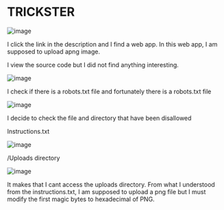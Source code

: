 # TRICKSTER

![image](https://github.com/user-attachments/assets/82ccdab4-af3f-4bea-ad4f-eee99b4af8db)

I click the link in the description and I find a web app. In this web app, I am supposed to upload  apng image.

I view the source code but I did not find anything interesting.

![image](https://github.com/user-attachments/assets/0eccf316-f808-4686-ae1a-519675e08319)

I check if there is a robots.txt file and fortunately there is a robots.txt file

![image](https://github.com/user-attachments/assets/f49f8eb6-9999-4940-976b-8027fe1622a8)

I decide to check the file and directory that have been disallowed 

Instructions.txt

![image](https://github.com/user-attachments/assets/fb8291bd-36c7-4c1d-b71c-85d7a5fb4a8c)

/Uploads directory

![image](https://github.com/user-attachments/assets/642f80e9-0070-46ab-bff8-e034f5435a82)

It makes that I cant access the uploads directory. From what I understood from the instructions.txt, I am supposed to upload a png file but I must modify the first magic bytes to hexadecimal of PNG.



